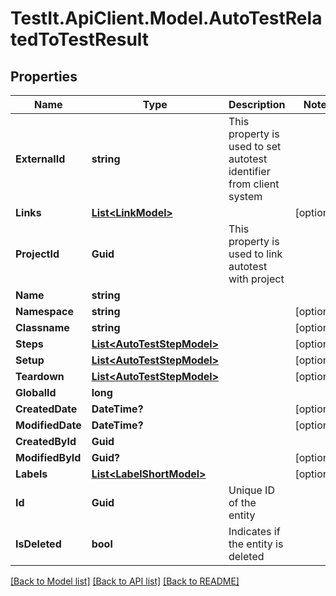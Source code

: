 # TestIt.ApiClient.Model.AutoTestRelatedToTestResult

## Properties

Name | Type | Description | Notes
------------ | ------------- | ------------- | -------------
**ExternalId** | **string** | This property is used to set autotest identifier from client system | 
**Links** | [**List&lt;LinkModel&gt;**](LinkModel.md) |  | [optional] 
**ProjectId** | **Guid** | This property is used to link autotest with project | 
**Name** | **string** |  | 
**Namespace** | **string** |  | [optional] 
**Classname** | **string** |  | [optional] 
**Steps** | [**List&lt;AutoTestStepModel&gt;**](AutoTestStepModel.md) |  | [optional] 
**Setup** | [**List&lt;AutoTestStepModel&gt;**](AutoTestStepModel.md) |  | [optional] 
**Teardown** | [**List&lt;AutoTestStepModel&gt;**](AutoTestStepModel.md) |  | [optional] 
**GlobalId** | **long** |  | 
**CreatedDate** | **DateTime?** |  | [optional] 
**ModifiedDate** | **DateTime?** |  | [optional] 
**CreatedById** | **Guid** |  | 
**ModifiedById** | **Guid?** |  | [optional] 
**Labels** | [**List&lt;LabelShortModel&gt;**](LabelShortModel.md) |  | [optional] 
**Id** | **Guid** | Unique ID of the entity | 
**IsDeleted** | **bool** | Indicates if the entity is deleted | 

[[Back to Model list]](../README.md#documentation-for-models) [[Back to API list]](../README.md#documentation-for-api-endpoints) [[Back to README]](../README.md)

